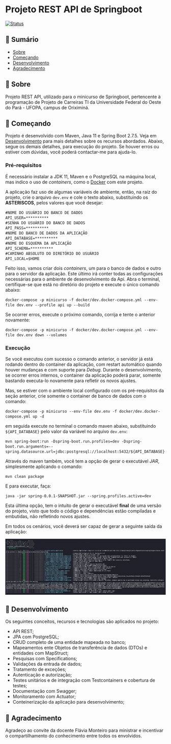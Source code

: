# Projeto REST API de Springboot
[![Status](https://img.shields.io/badge/Status-Em%20Desenvolvimento-green)]()

## 📝 Sumário

- [Sobre](#about)
- [Começando](#started)
- [Desenvolvimento](#development)
- [Agradecimento](#thanks)

## 🧐 Sobre <a name = "about"></a>

Projeto REST API, utilizado para o minicurso de Springboot, pertencente à programação de Projeto de Carreiras TI da Universidade Federal do Oeste do Pará - UFOPA, campus de Oriximiná.

## 🚀 Começando <a name = "started"></a>

Projeto é desenvolvido com Maven, Java 11 e Spring Boot 2.7.5. Veja em [Desenvolvimento](#development) para mais detalhes sobre os recursos abordados.
Abaixo, segue os demais detalhes, para execução do projeto. Se houver erros ou estiver com dúvidas, você poderá contactar-me para ajuda-lo. 

### Pré-requisitos

É necessário instalar a JDK 11, Maven e o PostgreSQL na máquina local, mas indico o uso de _containers_, como o [Docker](https://www.docker.com/) com este projeto.

A aplicação faz uso de algumas variáveis de ambiente, então, na raiz do projeto, crie o arquivo ```dev.env``` e cole o texto abaixo, substituindo os **ASTERISCOS**, pelos valores que você desejar:
```
#NOME DO USUÁRIO DO BANCO DE DADOS
API_USER=**********
#SENHA DO USUÁRIO DO BANCO DE DADOS
API_PASS=**********
#NOME DO BANCO DE DADOS DA APLICAÇÃO 
API_DATABASE=**********
#NOME DO ESQUEMA DA APLICAÇÃO
API_SCHEMA=**********
#CAMINHO ABSOLUTO DO DIRETÓRIO DO USUÁRIO
API_LOCAL=$HOME
```
Feito isso, vamos criar dois _containers_, um para o banco de dados e outro para o servidor da aplicação. Este último irá conter todas as configurações necessárias para o ambiente de desenvolvimento da Api. Abra o terminal, certifique-se que está no diretório do projeto e execute o único comando abaixo:
```
docker-compose -p minicurso -f docker/dev.docker-compose.yml --env-file dev.env --profile api up --build
```
Se ocorrer erros, execute o próximo comando, corrija e tente o anterior novamente:
```
docker-compose -p minicurso -f docker/dev.docker-compose.yml --env-file dev.env down --volumes
```

### Execução

Se você executou com sucesso o comando anterior, o servidor já está rodando dentro do container da aplicação, com restart automático quando houver mudanças e com suporte para _Debug_. Durante o desenvolvimento, se ocorrer erros internos, o container da aplicação poderá parar, somente bastando executa-lo novamente para refletir os novos ajustes.

Mas, se estiver com o ambiente local configurado com os pré-requisitos da seção anterior, crie somente o container de banco de dados com o comando:
```
docker-compose -p minicurso --env-file dev.env -f docker/dev.docker-compose.yml up -d
```
em seguida execute no terminal o comando maven abaixo, substituindo ```${API_DATABASE}``` pelo valor da variável no arquivo ```dev.env```:
```
mvn spring-boot:run -Dspring-boot.run.profiles=dev -Dspring-boot.run.arguments=--spring.datasource.url=jdbc:postgresql://localhost:5432/${API_DATABASE}
```
Através do maven também, você tem a opção de gerar o executável _JAR_, simplesmente aplicando o comando:
```
mvn clean package
```
E para executar, faça:
```
java -jar spring-0.0.1-SNAPSHOT.jar --spring.profiles.active=dev
```
Esta última opção, tem o intuito de gerar o executável **final** de uma versão do projeto, visto que todo o código e dependências estão compiladas e embutidas, não refletindo novos ajustes.  

Em todos os cenários, você deverá ser capaz de gerar a seguinte saída da aplicação:

![spring_output](spring.jpg)

## 🔧 Desenvolvimento <a name = "development"></a>

Os seguintes conceitos, recursos e tecnologias são aplicados no projeto:

- API REST;
- JPA com PostgreSQL;
- CRUD completo de uma entidade mapeada no banco;
- Mapeamentos ente Objetos de transferência de dados (DTOs) e entidades com MapStruct;
- Pesquisas com Specifications;
- Validações da entrada de dados;
- Tratamento de exceções;
- Autenticação e autorização;
- Testes unitários e de integração com Testcontainers e cobertura de testes;
- Documentação com Swagger;
- Monitoramento com Actuator;
- Conteinerização da aplicação para desenvolvimento;

## 🎉 Agradecimento <a name = "thanks"></a>
Agradeço ao convite da docente Flávia Monteiro para ministrar e incentivar o compartilhamento do conhecimento entre todos os envolvidos.